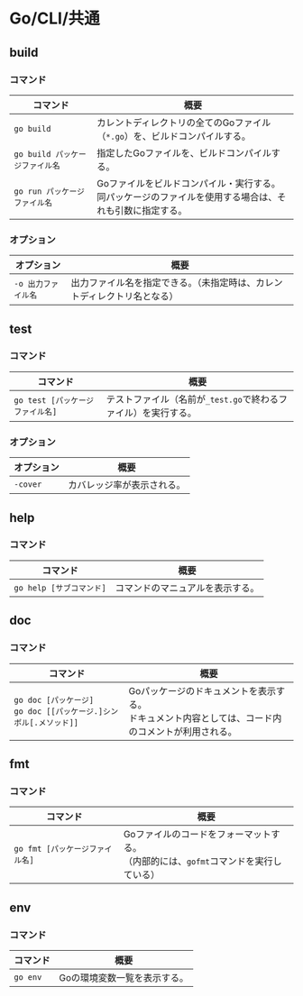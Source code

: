 # Go/CLI/共通

## build

### コマンド

| コマンド                        | 概要                                                         |
| ------------------------------- | ------------------------------------------------------------ |
| `go build`                      | カレントディレクトリの全てのGoファイル（`*.go`）を、ビルドコンパイルする。 |
| `go build パッケージファイル名` | 指定したGoファイルを、ビルドコンパイルする。                 |
| `go run パッケージファイル名`   | Goファイルをビルドコンパイル・実行する。<br />同パッケージのファイルを使用する場合は、それも引数に指定する。 |

### オプション

|オプション|概要|
|---|---|
|`-o 出力ファイル名`|出力ファイル名を指定できる。（未指定時は、カレントディレクトリ名となる）|

## test

### コマンド

|コマンド|概要|
|---|---|
|`go test [パッケージファイル名]`|テストファイル（名前が`_test.go`で終わるファイル）を実行する。|

### オプション

|オプション|概要|
|---|---|
|`-cover`|カバレッジ率が表示される。|

## help

### コマンド

| コマンド                 | 概要                             |
| ------------------------ | -------------------------------- |
| `go help [サブコマンド]` | コマンドのマニュアルを表示する。 |

## doc

### コマンド

| コマンド                                                     | 概要                                                         |
| ------------------------------------------------------------ | ------------------------------------------------------------ |
| `go doc [パッケージ]`<br />`go doc [[パッケージ.]シンボル[.メソッド]]` | Goパッケージのドキュメントを表示する。<br />ドキュメント内容としては、コード内のコメントが利用される。 |

## fmt

### コマンド

| コマンド                        | 概要                                                         |
| ------------------------------- | ------------------------------------------------------------ |
| `go fmt [パッケージファイル名]` | Goファイルのコードをフォーマットする。<br />（内部的には、`gofmt`コマンドを実行している） |

## env

### コマンド

| コマンド | 概要                         |
| -------- | ---------------------------- |
| `go env` | Goの環境変数一覧を表示する。 |

